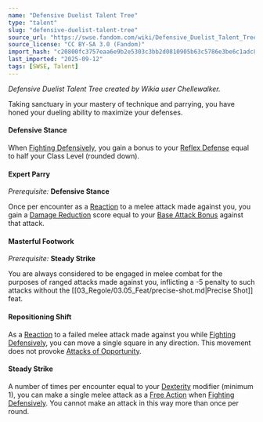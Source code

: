 ```yaml
---
name: "Defensive Duelist Talent Tree"
type: "talent"
slug: "defensive-duelist-talent-tree"
source_url: "https://swse.fandom.com/wiki/Defensive_Duelist_Talent_Tree"
source_license: "CC BY-SA 3.0 (Fandom)"
import_hash: "c20800fc3757eaa6e9b2e5303c3bb2d0810905b63c5786e3be6c1adc89de4bea"
last_imported: "2025-09-12"
tags: [SWSE, Talent]
---
```

*Defensive Duelist Talent Tree created by Wikia user Chellewalker.*

Taking sanctuary in your mastery of technique and parrying, you have honed your dueling ability to maximize your defenses.

#### **Defensive Stance**
When [Fighting Defensively](https://swse.fandom.com/wiki/Fighting_Defensively), you gain a bonus to your [Reflex Defense](https://swse.fandom.com/wiki/Reflex_Defense) equal to half your Class Level (rounded down).
#### **Expert Parry**
*Prerequisite:* **Defensive Stance**

Once per encounter as a [Reaction](https://swse.fandom.com/wiki/Reaction) to a melee attack made against you, you gain a [Damage Reduction](https://swse.fandom.com/wiki/Damage_Reduction) score equal to your [Base Attack Bonus](https://swse.fandom.com/wiki/Base_Attack_Bonus) against that attack.
#### **Masterful Footwork**
*Prerequisite:* **Steady Strike**

You are always considered to be engaged in melee combat for the purposes of ranged attacks made against you, inflicting a -5 penalty to such attacks without the [[03_Regole/03.05_Feat/precise-shot.md|Precise Shot]] feat.
#### **Repositioning Shift**
As a [Reaction](https://swse.fandom.com/wiki/Reaction) to a failed melee attack made against you while [Fighting Defensively](https://swse.fandom.com/wiki/Fighting_Defensively), you can move a single square in any direction. This movement does not provoke [Attacks of Opportunity](https://swse.fandom.com/wiki/Attacks_of_Opportunity).
#### **Steady Strike**
A number of times per encounter equal to your [Dexterity](https://swse.fandom.com/wiki/Dexterity) modifier (minimum 1), you can make a single melee attack as a [Free Action](https://swse.fandom.com/wiki/Free_Action) when [Fighting Defensively](https://swse.fandom.com/wiki/Fighting_Defensively). You cannot make an attack in this way more than once per round.
